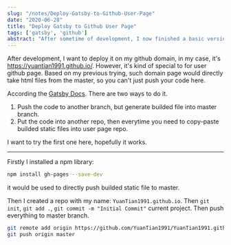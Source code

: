 ```yaml
---
slug: "/notes/Deploy-Gatsby-to-Github-User-Page"
date: "2020-06-28"
title: "Deploy Gatsby to Github User Page"
tags: ['gatsby', 'github']
abstract: "After sometime of development, I now finished a basic version of note. So then I want to deploy it on my github, I like the idea that using XXXX.github.io for domain name, which looks even better than using a bought domain. So I need to find out how to do it"
---
```


After development, I want to deploy it on my github domain, in my case, it's https://yuantian1991.github.io/. However, it's kind of special to for user github page. Based on my previous trying, such domain page would directly take html files from the master, so you can't just push your code here.

According the [Gatsby Docs](https://www.gatsbyjs.org/docs/how-gatsby-works-with-github-pages/). There are two ways to do it.
 1. Push the code to another branch, but generate builded file into master branch.
 2. Put the code into another repo, then everytime you need to copy-paste builded static files into user page repo.

 I want to try the first one here, hopefully it works.

---

Firstly I installed a npm library:
```bash
npm install gh-pages --save-dev
```

it would be used to directly push builded static file to master.


Then I created a repo with my name: `YuanTian1991.github.io`. Then `git init`, `git add .`, `git commit -m "Initial Commit"` current project. Then push everything to master branch.

```bash
git remote add origin https://github.com/YuanTian1991/YuanTian1991.github.io.git
git push origin master
```

